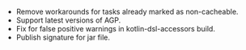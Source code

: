 * Remove workarounds for tasks already marked as non-cacheable.
* Support latest versions of AGP.
* Fix for false positive warnings in kotlin-dsl-accessors build.
* Publish signature for jar file.
